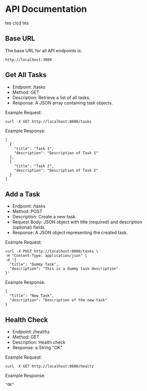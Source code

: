 # API Documentation
tes cicd tes
## Base URL
The base URL for all API endpoints is:
```
http://localhost:3000
```
## Get All Tasks
- Endpoint: /tasks
- Method: GET
- Description: Retrieve a list of all tasks.
- Response: A JSON array containing task objects.

Example Request:
```
curl -X GET http://localhost:8000/tasks
```

Example Response:
```
[
  {
    "title": "Task 1",
    "description": "Description of Task 1"
  },
  {
    "title": "Task 2",
    "description": "Description of Task 2"
  }
]
```

## Add a Task
- Endpoint: /tasks
- Method: POST
- Description: Create a new task.
- Request Body: JSON object with title (required) and description (optional) fields.
- Response: A JSON object representing the created task.

Example Request:
```
curl -X POST http://localhost:8000/tasks \
-H "Content-Type: application/json" \
-d '{
  "title": "Dummy Task",
  "description": "This is a dummy task description"
}'
```

Example Response:

```
{
  "title": "New Task",
  "description": "Description of the new task"
}
```

## Health Check
- Endpoint: /healthz
- Method: GET
- Description: Health check
- Response: a String "OK"

Example Request:
```
curl -X GET http://localhost:8000/healtz
```

Example Response:
```
"OK"
```

